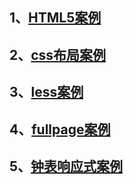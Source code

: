 ## 1、[HTML5案例](https://iharder.github.io/imooc-QD/HTML5静态网页开发/index.html)

## 2、[css布局案例](https://iharder.github.io/imooc-QD/css网页布局/index.html)

## 3、[less案例](https://iharder.github.io/imooc-QD/less实战/index.html)

## 4、[fullpage案例](https://iharder.github.io/imooc-QD/fullpage实战/index.html)

## 5、[钟表响应式案例](https://iharder.github.io/imooc-QD/钟表移动端/index.html)
